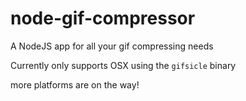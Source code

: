 # node-gif-compressor
A NodeJS app for all your gif compressing needs

Currently only supports OSX using the `gifsicle` binary

more platforms are on the way!

